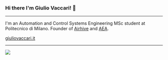 ### Hi there I'm Giulio Vaccari! 👋
___
I'm an Automation and Control Systems Engineering MSc student at Politecnico di Milano.
Founder of [Airhive](https://github.com/airhive) and [AEA](https://www.aeapolimi.it/).  
  
<a href="giuliovaccari.it">giuliovaccari.it</a>
___
<a href="https://www.linkedin.com/in/giuliovaccari/">
    <img src="https://img.shields.io/badge/LinkedIn-0077B5?style=for-the-badge&logo=linkedin&logoColor=white "/>
</a>
